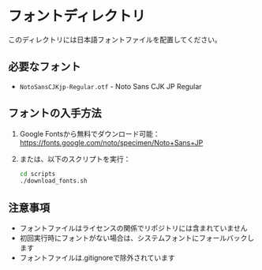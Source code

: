 # フォントディレクトリ

このディレクトリには日本語フォントファイルを配置してください。

## 必要なフォント

- `NotoSansCJKjp-Regular.otf` - Noto Sans CJK JP Regular

## フォントの入手方法

1. Google Fontsから無料でダウンロード可能：
   https://fonts.google.com/noto/specimen/Noto+Sans+JP

2. または、以下のスクリプトを実行：
   ```bash
   cd scripts
   ./download_fonts.sh
   ```

## 注意事項

- フォントファイルはライセンスの関係でリポジトリには含まれていません
- 初回実行時にフォントがない場合は、システムフォントにフォールバックします
- フォントファイルは.gitignoreで除外されています